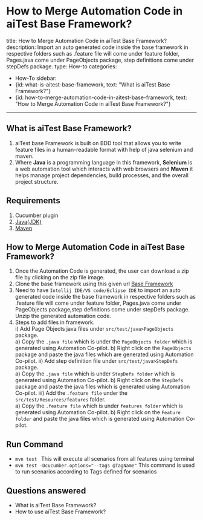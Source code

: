 # How to Merge Automation Code in aiTest Base Framework?

title: How to Merge Automation Code in aiTest Base Framework?
description: Import an auto generated code inside the base framework in respective folders such as .feature file will come under feature folder,
 Pages.java come under PageObjects package, step definitions come under stepDefs package.
type: How-to
categories:
  - How-To
sidebar:
  - {id: what-is-aitest-base-framework, text: "What is aiTest Base Framework?"}
  - {id: how-to-merge-automation-code-in-aitest-base-framework, text: "How to Merge Automation Code in aiTest Base Framework?"}
---

## What is aiTest Base Framework?
1. aiTest base Framework is built on BDD tool that allows you to write feature files in a human-readable format with help of java selenium and maven.
2. Where **Java** is a programming language in this framework, **Selenium** is a web automation tool which interacts with web browsers and **Maven** it helps manage project dependencies, build processes, and the overall project structure.

## Requirements 
1. Cucumber plugin
2. [Java(JDK)](https://www.oracle.com/in/java/technologies/downloads/)
3. [Maven](https://mvnrepository.com/)
  
## How to Merge Automation Code in aiTest Base Framework?
1. Once the Automation Code is generated, the user can download a zip file by clicking on the zip file image.
2. Clone the base framework using this given url [Base Framework](https://github.com/applied-ai-consulting/aiTest_AutomationFramework.git)
3. Need to have ``` Intellij IDE/VS code/Eclipse IDE ``` to import an auto generated code inside the base framework in respective folders such as .feature file will come under feature folder, Pages.java come under PageObjects package,step definitions come under stepDefs package. Unzip the generated automation code.
4. Steps to add files in framework.                                                                                              
i) Add Page Objects java files under  ``` src/test/java>PageObjects ``` package.                                                 
 a) Copy the ``` .java file ``` which is under the ``` PageObjects folder ``` which is generated using  Automation Co-pilot.
 b) Right click on the ``` PageObjects ``` package and paste the java files which are generated using Automation Co-pilot.
ii) Add step definition file under ``` src/test/java>StepDefs ``` package.                                                       
a) Copy the ``` .java file ``` which is under ``` StepDefs folder ``` which is generated using  Automation Co-pilot.
b) Right click on the ``` StepDefs ``` package and paste the java files which is generated using Automation Co-pilot.
iii) Add the ``` .feature file ``` under the ``` src/test/Resources/features ``` folder.                                         
a) Copy the ``` .feature file ``` which is under ``` features folder ``` which is generated using Automation Co-pilot.
b) Right click on the ``` Feature folder ``` and paste the java files which is generated using Automation Co-pilot.

## Run Command
 * ```mvn test ``` This will execute all scenarios from all features using terminal 
 * ``` mvn test -Dcucumber.options="--tags @TagName" ``` This command is used to run scenarios according to Tags defined for scenarios

## Questions answered
- What is aiTest Base Framework? 
- How to use aiTest Base Framework?



